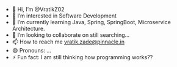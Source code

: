 - 👋 Hi, I’m @VratikZ02
- 👀 I’m interested in Software Development
- 🌱 I’m currently learning Java, Spring, SpringBoot, Microservice Architecture.
- 💞️ I’m looking to collaborate on still searching...
- 📫 How to reach me vratik.zade@pinnacle.in
- 😄 Pronouns: ...
- ⚡ Fun fact: I am still thinking how programming works??
<!---
VratikZ02/VratikZ02 is a ✨ special ✨ repository because its `README.md` (this file) appears on your GitHub profile.
You can click the Preview link to take a look at your changes.
--->
